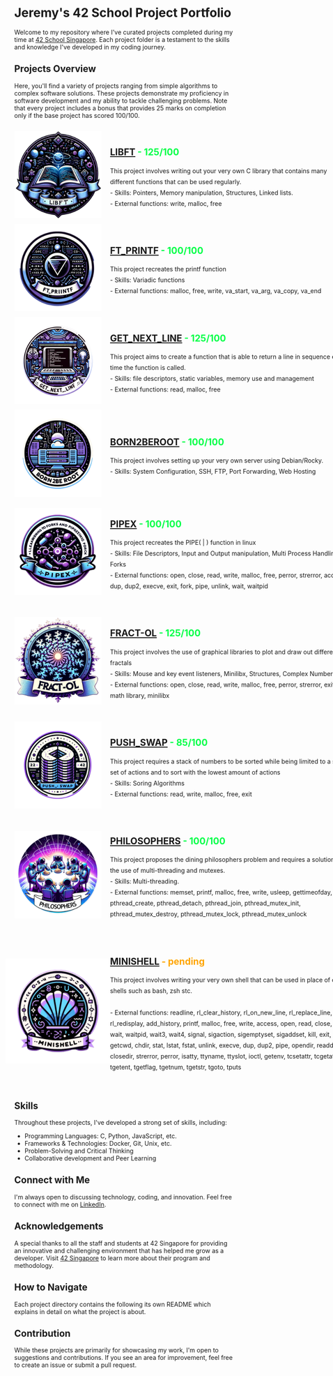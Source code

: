 # Jeremy's 42 School Project Portfolio

Welcome to my repository where I've curated projects completed during my time at [42 School Singapore](https://www.42singapore.com). Each project folder is a testament to the skills and knowledge I've developed in my coding journey.

## Projects Overview

Here, you'll find a variety of projects ranging from simple algorithms to complex software solutions. These projects demonstrate my proficiency in software development and my ability to tackle challenging problems. Note that every project includes a bonus that provides 25 marks on completion only if the base project has scored 100/100.


<div align="left" class="project">
	<a alt="libft" href="https://github.com/JeremyChooCK/42-Core-SG/tree/main/libft"><img width="200px" src="./imgs/libft.png" style="vertical-align: middle;"></a>
	<div>
			<h2 class="completed">
				<a href="https://github.com/JeremyChooCK/42-Core-SG/tree/main/libft">LIBFT</a> - 125/100
			</h2 class="completed">
			<p>
				This project involves writing out your very own C library that contains many different functions that can be used regularly.
			<br>
			- Skills: Pointers, Memory manipulation, Structures, Linked lists.
			<br>
			- External functions: write, malloc, free
			</p>
	</div>
</div>

<div align="left" class="project">
	<a alt="ft_printf"  href="https://github.com/JeremyChooCK/42-Core-SG/tree/main/ft_printf"><img width="200px" src="./imgs/printf.png" style="vertical-align: middle;"></a>
	<div>
			<h2 class="completed">
				<a href="https://github.com/JeremyChooCK/42-Core-SG/tree/main/ft_printf">FT_PRINTF</a> - 100/100
			</h2 class="completed">
			<p>
				This project recreates the printf function
			<br>
			- Skills: Variadic functions
			<br>
			- External functions: malloc, free, write, va_start, va_arg, va_copy, va_end
			</p>
	</div>
</div>
<div align="left" class="project">
	<a alt="get_next_line" href="https://github.com/JeremyChooCK/42-Core-SG/tree/main/get_next_line"><img width="200px" src="./imgs/gnl.png" style="vertical-align: middle;"></a>
	<div>
			<h2 class="completed">
				<a href="https://github.com/JeremyChooCK/42-Core-SG/tree/main/get_next_line">GET_NEXT_LINE</a> - 125/100
			</h2 class="completed">
			<p>
				This project aims to create a function that is able to return a line in sequence every time the function is called.
			<br>
			- Skills: file descriptors, static variables, memory use and management
			<br>
			- External functions: read, malloc, free
			</p>
	</div>
</div>
<div align="left" class="project">
	<a alt="born2beroot" href=""><img width="200px" src="./imgs/born2beroot.png" style="vertical-align: middle;"></a>
	<div>
			<h2 class="completed">
				<a href="">BORN2BEROOT</a> - 100/100
			</h2 class="completed">
			<p>
				This project involves setting up your very own server using Debian/Rocky.
			<br>
			- Skills: System Configuration, SSH, FTP, Port Forwarding, Web Hosting
			</p>
	</div>
</div>
<div align="left" class="project">
	<a alt="pipex" href="https://github.com/JeremyChooCK/42-Core-SG/tree/main/pipex"><img width="200px" src="./imgs/pipex.png" style="vertical-align: middle;"></a>
	<div>
			<h2 class="completed">
				<a href="https://github.com/JeremyChooCK/42-Core-SG/tree/main/pipex">PIPEX</a> - 100/100
			</h2 class="completed">
			<p>
				This project recreates the PIPE( | ) function in linux
			<br>
			- Skills: File Descriptors, Input and Output manipulation, Multi Process Handling, Forks
			<br>
			- External functions: open, close, read, write, malloc, free, perror, strerror, access, dup, dup2, execve, exit, fork, pipe, unlink, wait, waitpid
			</p>
	</div>
</div>
<div align="left" class="project">
	<a alt="fract-ol" href="https://github.com/JeremyChooCK/42-Core-SG/tree/main/fract-ol"><img width="200px" src="./imgs/fractal.png" style="vertical-align: middle;"></a>
	<div>
			<h2 class="completed">
				<a href="https://github.com/JeremyChooCK/42-Core-SG/tree/main/fract-ol">FRACT-OL</a> - 125/100
			</h2 class="completed">
			<p>This project involves the use of graphical libraries to plot and draw out different fractals
			<br>
			- Skills: Mouse and key event listeners, Minilibx, Structures, Complex Numbers.
			<br>
			- External functions: open, close, read, write, malloc, free, perror, strerror, exit, math library, minilibx
			</p>
	</div>
</div>
<div align="left" class="project">
	<a alt="push_swap" href="https://github.com/JeremyChooCK/42-Core-SG/tree/main/push_swap"><img width="200px" src="./imgs/push_swap.png" style="vertical-align: middle;"></a>
	<div>
			<h2 class="completed">
				<a href="https://github.com/JeremyChooCK/42-Core-SG/tree/main/push_swap">PUSH_SWAP</a> - 85/100
			</h2 class="completed">
			<p>
				This project requires a stack of numbers to be sorted while being limited to a small set of actions and to sort with the lowest amount of actions
			<br>
			- Skills: Soring Algorithms
			<br>
			- External functions: read, write, malloc, free, exit
			</p>
	</div>
</div>
<div align="left" class="project">
	<a alt="philosophers" href="https://github.com/JeremyChooCK/42-Core-SG/tree/main/philosophers"><img width="200px" src="./imgs/philo.png" style="vertical-align: middle;"></a>
	<div>
			<h2 class="completed">
				<a href="https://github.com/JeremyChooCK/42-Core-SG/tree/main/philosophers">PHILOSOPHERS</a> - 100/100
			</h2 class="completed">
			<p>
				This project proposes the dining philosophers problem and requires a solution with the use of multi-threading and mutexes.
			<br>
			- Skills: Multi-threading.
			<br>
			- External functions: memset, printf, malloc, free, write, usleep, gettimeofday, pthread_create, pthread_detach, pthread_join, pthread_mutex_init, pthread_mutex_destroy, pthread_mutex_lock, pthread_mutex_unlock
			</p>
	</div>
</div>
<div align="left" class="project">
	<a alt="minishell" href="https://github.com/JeremyChooCK/42-Minishell"><img width="200px" src="./imgs/minishell.png" style="vertical-align: middle; scale:1.2;"></a>
	<div>
			<h2 class="pending">
				<a href="https://github.com/JeremyChooCK/42-Minishell">MINISHELL</a> - pending
			</h2 class="pending">
			<p>
			This project involves writing your very own shell that can be used in place of other shells such as bash, zsh stc.
			<br>
			<!-- - Skills: Multi-threading. -->
			<br>
			- External functions: readline, rl_clear_history, rl_on_new_line,
rl_replace_line, rl_redisplay, add_history,
printf, malloc, free, write, access, open, read,
close, fork, wait, waitpid, wait3, wait4, signal,
sigaction, sigemptyset, sigaddset, kill, exit,
getcwd, chdir, stat, lstat, fstat, unlink, execve,
dup, dup2, pipe, opendir, readdir, closedir,
strerror, perror, isatty, ttyname, ttyslot, ioctl,
getenv, tcsetattr, tcgetattr, tgetent, tgetflag,
tgetnum, tgetstr, tgoto, tputs
			</p>
	</div>
</div>


## Skills

Throughout these projects, I've developed a strong set of skills, including:

- Programming Languages: C, Python, JavaScript, etc.
- Frameworks & Technologies: Docker, Git, Unix, etc.
- Problem-Solving and Critical Thinking
- Collaborative development and Peer Learning

## Connect with Me

I'm always open to discussing technology, coding, and innovation. Feel free to connect with me on [LinkedIn](Your-LinkedIn-Profile-Link).

## Acknowledgements

A special thanks to all the staff and students at 42 Singapore for providing an innovative and challenging environment that has helped me grow as a developer. Visit [42 Singapore](https://www.42singapore.com) to learn more about their program and methodology.

## How to Navigate

Each project directory contains the following its own README which explains in  detail on what the project is about.

## Contribution

While these projects are primarily for showcasing my work, I'm open to suggestions and contributions. If you see an area for improvement, feel free to create an issue or submit a pull request.

<style>
	.project{
		display: flex;
		justify-content: left;
		align-items: center;
		min-width: 920px;
		width: 100%;
		/* height: 400px; */
		/* outline:solid red 1px; */
	}
	.project img{
		/* height: 100%; */
		/* width: 400px; */
		/* object-fit: cover; */
		/* scale: 0.5; */
	}
	.completed{
		color:rgb(0, 255, 72);
	}
	.pending{
		color:orange;
	}
	.project p{
		line-height: 25px;
	}
	.project > div{
		width: 60%;
		padding: 20px;
	}
	*{
		/* outline: solid red 1px; */
	}
</style>
